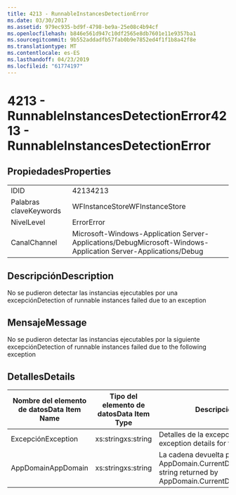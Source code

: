 ```yaml
---
title: 4213 - RunnableInstancesDetectionError
ms.date: 03/30/2017
ms.assetid: 979ec935-bd9f-4798-be9a-25e08c4b94cf
ms.openlocfilehash: b846e561d947c10df2565e8db7601e11e9357ba1
ms.sourcegitcommit: 9b552addadfb57fab0b9e7852ed4f1f1b8a42f8e
ms.translationtype: MT
ms.contentlocale: es-ES
ms.lasthandoff: 04/23/2019
ms.locfileid: "61774197"
---
```

# <a name="4213---runnableinstancesdetectionerror"></a><span data-ttu-id="3b3c6-102">4213 - RunnableInstancesDetectionError</span><span class="sxs-lookup"><span data-stu-id="3b3c6-102">4213 - RunnableInstancesDetectionError</span></span>
## <a name="properties"></a><span data-ttu-id="3b3c6-103">Propiedades</span><span class="sxs-lookup"><span data-stu-id="3b3c6-103">Properties</span></span>  
  
|||  
|-|-|  
|<span data-ttu-id="3b3c6-104">ID</span><span class="sxs-lookup"><span data-stu-id="3b3c6-104">ID</span></span>|<span data-ttu-id="3b3c6-105">4213</span><span class="sxs-lookup"><span data-stu-id="3b3c6-105">4213</span></span>|  
|<span data-ttu-id="3b3c6-106">Palabras clave</span><span class="sxs-lookup"><span data-stu-id="3b3c6-106">Keywords</span></span>|<span data-ttu-id="3b3c6-107">WFInstanceStore</span><span class="sxs-lookup"><span data-stu-id="3b3c6-107">WFInstanceStore</span></span>|  
|<span data-ttu-id="3b3c6-108">Nivel</span><span class="sxs-lookup"><span data-stu-id="3b3c6-108">Level</span></span>|<span data-ttu-id="3b3c6-109">Error</span><span class="sxs-lookup"><span data-stu-id="3b3c6-109">Error</span></span>|  
|<span data-ttu-id="3b3c6-110">Canal</span><span class="sxs-lookup"><span data-stu-id="3b3c6-110">Channel</span></span>|<span data-ttu-id="3b3c6-111">Microsoft-Windows-Application Server-Applications/Debug</span><span class="sxs-lookup"><span data-stu-id="3b3c6-111">Microsoft-Windows-Application Server-Applications/Debug</span></span>|  
  
## <a name="description"></a><span data-ttu-id="3b3c6-112">Descripción</span><span class="sxs-lookup"><span data-stu-id="3b3c6-112">Description</span></span>  
 <span data-ttu-id="3b3c6-113">No se pudieron detectar las instancias ejecutables por una excepción</span><span class="sxs-lookup"><span data-stu-id="3b3c6-113">Detection of runnable instances failed due to an exception</span></span>  
  
## <a name="message"></a><span data-ttu-id="3b3c6-114">Mensaje</span><span class="sxs-lookup"><span data-stu-id="3b3c6-114">Message</span></span>  
 <span data-ttu-id="3b3c6-115">No se pudieron detectar las instancias ejecutables por la siguiente excepción</span><span class="sxs-lookup"><span data-stu-id="3b3c6-115">Detection of runnable instances failed due to the following exception</span></span>  
  
## <a name="details"></a><span data-ttu-id="3b3c6-116">Detalles</span><span class="sxs-lookup"><span data-stu-id="3b3c6-116">Details</span></span>  
  
|<span data-ttu-id="3b3c6-117">Nombre del elemento de datos</span><span class="sxs-lookup"><span data-stu-id="3b3c6-117">Data Item Name</span></span>|<span data-ttu-id="3b3c6-118">Tipo del elemento de datos</span><span class="sxs-lookup"><span data-stu-id="3b3c6-118">Data Item Type</span></span>|<span data-ttu-id="3b3c6-119">Descripción</span><span class="sxs-lookup"><span data-stu-id="3b3c6-119">Description</span></span>|  
|--------------------|--------------------|-----------------|  
|<span data-ttu-id="3b3c6-120">Excepción</span><span class="sxs-lookup"><span data-stu-id="3b3c6-120">Exception</span></span>|<span data-ttu-id="3b3c6-121">xs:string</span><span class="sxs-lookup"><span data-stu-id="3b3c6-121">xs:string</span></span>|<span data-ttu-id="3b3c6-122">Detalles de la excepción para la excepción</span><span class="sxs-lookup"><span data-stu-id="3b3c6-122">The exception details for the exception</span></span>|  
|<span data-ttu-id="3b3c6-123">AppDomain</span><span class="sxs-lookup"><span data-stu-id="3b3c6-123">AppDomain</span></span>|<span data-ttu-id="3b3c6-124">xs:string</span><span class="sxs-lookup"><span data-stu-id="3b3c6-124">xs:string</span></span>|<span data-ttu-id="3b3c6-125">La cadena devuelta por AppDomain.CurrentDomain.FriendlyName.</span><span class="sxs-lookup"><span data-stu-id="3b3c6-125">The string returned by AppDomain.CurrentDomain.FriendlyName.</span></span>|
